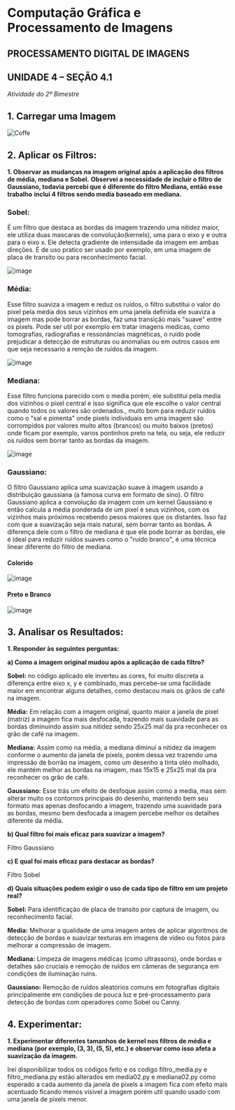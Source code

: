 # Computação Gráfica e Processamento de Imagens

## PROCESSAMENTO DIGITAL DE IMAGENS

## UNIDADE 4 – SEÇÃO 4.1

*Atividade do 2º Bimestre*

## 1. Carregar uma Imagem

![Coffe](https://encrypted-tbn0.gstatic.com/images?q=tbn:ANd9GcRCIDPKMxp1U54zIA_QI2QoolJW721ZAlp-Xw&s)

## 2. Aplicar os Filtros:

**1. Observar as mudanças na imagem original após a aplicação dos filtros de média, mediana e Sobel.**
**Observei a necessidade de incluir o filtro de Gaussiano, todavia percebi que é diferente do filtro Mediana, então esse trabalho**
**inclui 4 filtros sendo media baseado em mediana.**

### Sobel: 
É um filtro que destaca as bordas da imagem trazendo uma nitidez maior, ele utiliza duas mascaras de convolução(kernels), uma para o eixo y
e outra para o eixo x. Ele detecta gradiente de intensidade da imagem em ambas direções. É de uso pratico ser usado por exemplo, em uma imagem de
placa de transito ou para reconhecimento facial.

![image](https://github.com/user-attachments/assets/998b82dc-3ec6-46a4-8d6b-8ade8f69e785)




### Média: 
Esse filtro suaviza a imagem e reduz os ruídos, o filtro substitui o valor do pixel pela media dos seus vizinhos em uma janela definida
ele suaviza a imagem mas pode borrar as bordas, faz uma transição mais "suave" entre os pixels. Pode ser util por exemplo em tratar imagens medicas, 
como tomografias, radiografias e ressonâncias magnéticas, o ruído pode prejudicar a detecção de estruturas ou anomalias ou em outros casos em que 
seja necessario a remção de ruídos da imagem.

![image](https://github.com/user-attachments/assets/a7fa89b7-2c51-41ab-8eb8-46c04564b16d)




### Mediana: 
Esse filtro funciona parecido com o media porém, ele substitui pela media dos vizinhos o pixel central e isso significa que ele escolhe 
o valor central quando todos os valores são ordenados., muito bom para reduzir ruídos como o "sal e pimenta" onde pixels individuais em uma imagem
são corrompidos por valores muito altos (brancos) ou muito baixos (pretos) onde ficam por exemplo, varios pontinhos preto na tela, ou seja, ele 
reduzir os ruídos sem borrar tanto as bordas da imagem.

![image](https://github.com/user-attachments/assets/fcfe1ec3-a3c1-424d-894f-14d6ef1529a1)




### Gaussiano: 
O filtro Gaussiano aplica uma suavização suave à imagem usando a distribuição gaussiana (a famosa curva em formato de sino). O filtro 
Gaussiano aplica a convolução da imagem com um kernel Gaussiano e então calcula a média ponderada de um pixel e seus vizinhos, com os vizinhos mais 
próximos recebendo pesos maiores que os distantes. Isso faz com que a suavização seja mais natural, sem borrar tanto as bordas. A diferença dele com
o filtro de mediana é que ele pode borrar as bordas, ele é ideal para reduzir ruidos suaves como o "ruído branco", é uma técnica linear diferente do
filtro de mediana.

#### Colorido

![image](https://github.com/user-attachments/assets/d8331030-d886-468c-9e31-733fab1b6366)

#### Preto e Branco

![image](https://github.com/user-attachments/assets/61f35d1a-612a-4134-aaad-45fb6613706c)


## 3. Analisar os Resultados:

**1. Responder às seguintes perguntas:**

**a) Como a imagem original mudou após a aplicação de cada filtro?**

**Sobel:** no código aplicado ele inverteu as cores, foi muito discreta a diferença entre eixo x, y e combinado, mas percebe-se uma facilidade maior em 
encontrar alguns detalhes, como destacou mais os grãos de café na imagem.

**Média:** Em relação com a imagem original, quanto maior a janela de pixel (matriz) a imagem fica mais desfocada, trazendo mais suavidade para as bordas
diminuindo assim sua nitidez sendo 25x25 mal da pra reconhecer os grão de café na imagem.

**Mediana:** Assim como na média, a mediana diminui a nitidez da imagem conforme o aumento da janela de pixels, porém dessa vez trazendo uma impressão de 
borrão na imagem, como um desenho a tinta oléo molhado, ele mantém melhor as bordas na imagem, mas 15x15 e 25x25 mal da pra reconhecer os grão de café.

**Gaussiano:** Esse trás um efeito de desfoque assim como a media, mas sem alterar muito os contornos principais do desenho, mantendo bem seu formato mas 
apenas desfocando a imagem, trazendo uma suavidade para as bordas, mesmo bem desfocada a imagem percebe melhor os detalhes diferente da média.

**b) Qual filtro foi mais eficaz para suavizar a imagem?**

Filtro Gaussiano

**c) E qual foi mais eficaz para destacar as bordas?**

Filtro Sobel

**d) Quais situações podem exigir o uso de cada tipo de filtro em um projeto real?**

**Sobel:** Para identificação de placa de transito por captura de imagem, ou reconhecimento facial.

**Media:** Melhorar a qualidade de uma imagem antes de aplicar algoritmos de detecção de bordas e suavizar texturas em imagens de vídeo ou fotos para
melhorar a compressão de imagem.

**Mediana:** Limpeza de imagens médicas (como ultrassons), onde bordas e detalhes são cruciais e remoção de ruídos em câmeras de segurança em condições
de iluminação ruins.

**Gaussiano:** Remoção de ruídos aleatórios comuns em fotografias digitais principalmente em condições de pouca luz e pré-processamento para detecção de
bordas com operadores como Sobel ou Canny.

## 4. Experimentar:
 **1. Experimentar diferentes tamanhos de kernel nos filtros de média e mediana (por exemplo, (3, 3), (5, 5), etc.) e observar como isso afeta a suavização da imagem.**
 
Irei disponibilizar todos os códigos feito e os codigo filtro_media.py e filtro_mediana.py estão alterados em media02.py e mediana02.py
como esperado a cada aumento da janela de pixels a imagem fica com efeito mais acentuado ficando menos visivel a imagem porém util quando usado
com uma janela de pixels menor.
